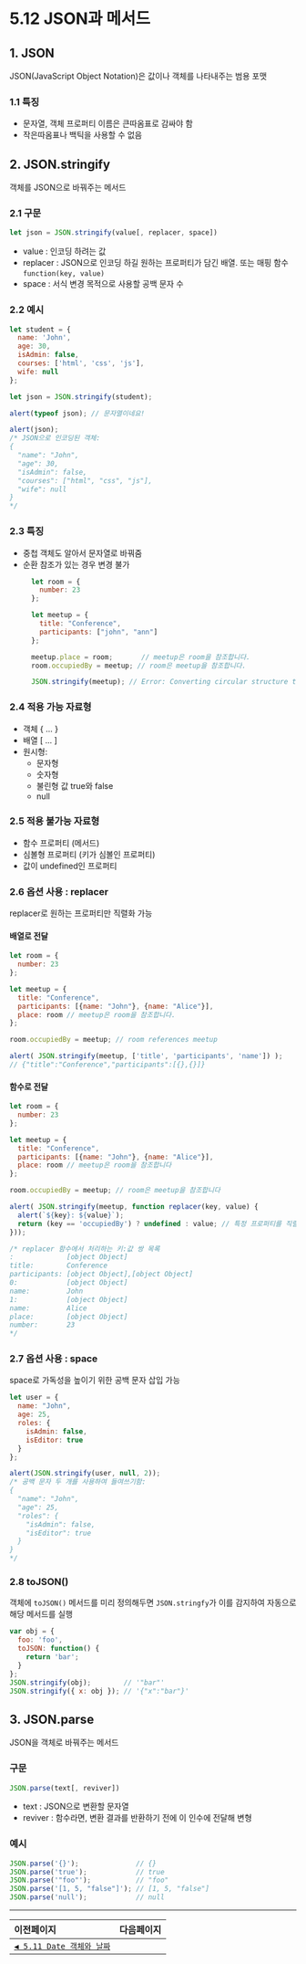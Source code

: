 # 5.12 JSON과 메서드   

## 1. JSON
JSON(JavaScript Object Notation)은 값이나 객체를 나타내주는 범용 포맷

### 1.1 특징
- 문자열, 객체 프로퍼티 이름은 큰따옴표로 감싸야 함
- 작은따옴표나 백틱을 사용할 수 없음

## 2. JSON.stringify
객체를 JSON으로 바꿔주는 메서드

### 2.1 구문
```jsx
let json = JSON.stringify(value[, replacer, space])
```
- value : 인코딩 하려는 값
- replacer : JSON으로 인코딩 하길 원하는 프로퍼티가 담긴 배열. 또는 매핑 함수 `function(key, value)`
- space : 서식 변경 목적으로 사용할 공백 문자 수

### 2.2 예시
```jsx
let student = {
  name: 'John',
  age: 30,
  isAdmin: false,
  courses: ['html', 'css', 'js'],
  wife: null
};

let json = JSON.stringify(student);

alert(typeof json); // 문자열이네요!

alert(json);
/* JSON으로 인코딩된 객체:
{
  "name": "John",
  "age": 30,
  "isAdmin": false,
  "courses": ["html", "css", "js"],
  "wife": null
}
*/
```

### 2.3 특징
- 중첩 객체도 알아서 문자열로 바꿔줌
- 순환 참조가 있는 경우 변경 불가
  ```jsx
    let room = {
      number: 23
    };

    let meetup = {
      title: "Conference",
      participants: ["john", "ann"]
    };

    meetup.place = room;       // meetup은 room을 참조합니다.
    room.occupiedBy = meetup; // room은 meetup을 참조합니다.

    JSON.stringify(meetup); // Error: Converting circular structure to JSON
  ```

### 2.4 적용 가능 자료형
- 객체 { ... }
- 배열 [ ... ]
- 원시형:
  - 문자형
  - 숫자형
  - 불린형 값 true와 false
  - null

### 2.5 적용 불가능 자료형
- 함수 프로퍼티 (메서드)
- 심볼형 프로퍼티 (키가 심볼인 프로퍼티)
- 값이 undefined인 프로퍼티

### 2.6 옵션 사용 : replacer
replacer로 원하는 프로퍼티만 직렬화 가능

#### 배열로 전달
```jsx
let room = {
  number: 23
};

let meetup = {
  title: "Conference",
  participants: [{name: "John"}, {name: "Alice"}],
  place: room // meetup은 room을 참조합니다.
};

room.occupiedBy = meetup; // room references meetup

alert( JSON.stringify(meetup, ['title', 'participants', 'name']) );
// {"title":"Conference","participants":[{},{}]}
```

#### 함수로 전달
```jsx
let room = {
  number: 23
};

let meetup = {
  title: "Conference",
  participants: [{name: "John"}, {name: "Alice"}],
  place: room // meetup은 room을 참조합니다
};

room.occupiedBy = meetup; // room은 meetup을 참조합니다

alert( JSON.stringify(meetup, function replacer(key, value) {
  alert(`${key}: ${value}`);
  return (key == 'occupiedBy') ? undefined : value; // 특정 프로퍼티를 직렬화에서 누락시키려면 반환 값을 undefined로 만들면 됨.
}));

/* replacer 함수에서 처리하는 키:값 쌍 목록
:             [object Object]
title:        Conference
participants: [object Object],[object Object]
0:            [object Object]
name:         John
1:            [object Object]
name:         Alice
place:        [object Object]
number:       23
*/
```

### 2.7 옵션 사용 : space
space로 가독성을 높이기 위한 공백 문자 삽입 가능
```jsx
let user = {
  name: "John",
  age: 25,
  roles: {
    isAdmin: false,
    isEditor: true
  }
};

alert(JSON.stringify(user, null, 2));
/* 공백 문자 두 개를 사용하여 들여쓰기함:
{
  "name": "John",
  "age": 25,
  "roles": {
    "isAdmin": false,
    "isEditor": true
  }
}
*/
```

### 2.8 toJSON()
객체에 `toJSON()` 메서드를 미리 정의해두면 `JSON.stringfy`가 이를 감지하여 자동으로 해당 메서드를 실행
```jsx
var obj = {
  foo: 'foo',
  toJSON: function() {
    return 'bar';
  }
};
JSON.stringify(obj);        // '"bar"'
JSON.stringify({ x: obj }); // '{"x":"bar"}'
```

## 3. JSON.parse
JSON을 객체로 바꿔주는 메서드　   

### 구문
```jsx
JSON.parse(text[, reviver])
```
- text : JSON으로 변환할 문자열
- reviver : 함수라면, 변환 결과를 반환하기 전에 이 인수에 전달해 변형

### 예시
```jsx
JSON.parse('{}');              // {}
JSON.parse('true');            // true
JSON.parse('"foo"');           // "foo"
JSON.parse('[1, 5, "false"]'); // [1, 5, "false"]
JSON.parse('null');            // null
```

---   
|이전페이지|다음페이지|
|:---|---:|
|[`◀ 5.11 Date 객체와 날짜`](./5.11_date.md)||
